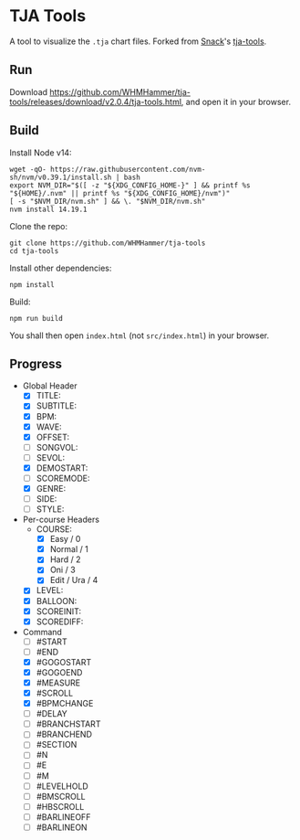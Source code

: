 # TJA Tools

A tool to visualize the `.tja` chart files. Forked from [Snack](https://github.com/Snack-X)'s [tja-tools](https://github.com/Snack-X/tja-tools).

## Run

Download https://github.com/WHMHammer/tja-tools/releases/download/v2.0.4/tja-tools.html, and open it in your browser.

## Build

Install Node v14:

```
wget -qO- https://raw.githubusercontent.com/nvm-sh/nvm/v0.39.1/install.sh | bash
export NVM_DIR="$([ -z "${XDG_CONFIG_HOME-}" ] && printf %s "${HOME}/.nvm" || printf %s "${XDG_CONFIG_HOME}/nvm")"
[ -s "$NVM_DIR/nvm.sh" ] && \. "$NVM_DIR/nvm.sh"
nvm install 14.19.1
```

Clone the repo:

```
git clone https://github.com/WHMHammer/tja-tools
cd tja-tools
```

Install other dependencies:

```
npm install
```

Build:

```
npm run build
```

You shall then open `index.html` (not `src/index.html`) in your browser.

## Progress

- Global Header
    - [x] TITLE:
    - [x] SUBTITLE:
    - [x] BPM:
    - [x] WAVE:
    - [x] OFFSET:
    - [ ] SONGVOL:
    - [ ] SEVOL:
    - [x] DEMOSTART:
    - [ ] SCOREMODE:
    - [x] GENRE:
    - [ ] SIDE:
    - [ ] STYLE:
- Per-course Headers
    - COURSE:
        - [x] Easy / 0
        - [x] Normal / 1
        - [x] Hard / 2
        - [x] Oni / 3
        - [x] Edit / Ura / 4
    - [x] LEVEL:
    - [x] BALLOON:
    - [x] SCOREINIT:
    - [x] SCOREDIFF:
- Command
    - [ ] #START
    - [ ] #END
    - [x] #GOGOSTART
    - [x] #GOGOEND
    - [x] #MEASURE
    - [x] #SCROLL
    - [x] #BPMCHANGE
    - [ ] #DELAY
    - [ ] #BRANCHSTART
    - [ ] #BRANCHEND
    - [ ] #SECTION
    - [ ] #N
    - [ ] #E
    - [ ] #M
    - [ ] #LEVELHOLD
    - [ ] #BMSCROLL
    - [ ] #HBSCROLL
    - [ ] #BARLINEOFF
    - [ ] #BARLINEON
